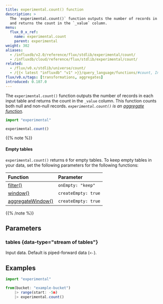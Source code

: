 ```yaml
---
title: experimental.count() function
description: >
  The `experimental.count()` function outputs the number of records in each input table
  and returns the count in the `_value` column.
menu:
  flux_0_x_ref:
    name: experimental.count
    parent: experimental
weight: 302
aliases:
  - /influxdb/v2.0/reference/flux/stdlib/experimental/count/
  - /influxdb/cloud/reference/flux/stdlib/experimental/count/
related:
  - /flux/v0.x/stdlib/universe/count/
  - /{{< latest "influxdb" "v1" >}}/query_language/functions/#count, InfluxQL – COUNT()
flux/v0.x/tags: [transformations, aggregates]
introduced: 0.107.0
---
```


The `experimental.count()` function outputs the number of records in each input table
and returns the count in the `_value` column.
This function counts both null and non-null records.
_`experimental.count()` is an [aggregate function](/flux/v0.x/function-types/#aggregates)._

```js
import "experimental"

experimental.count()
```

{{% note %}}
#### Empty tables
`experimental.count()` returns `0` for empty tables.
To keep empty tables in your data, set the following parameters for the following functions:

| Function                                                         | Parameter           |
|:--------                                                         |:---------           |
| [filter()](/flux/v0.x/stdlib/universe/filter/)                   | `onEmpty: "keep"`   |
| [window()](/flux/v0.x/stdlib/universe/window/)                   | `createEmpty: true` |
| [aggregateWindow()](/flux/v0.x/stdlib/universe/aggregatewindow/) | `createEmpty: true` |
{{% /note %}}

## Parameters

### tables {data-type="stream of tables"}
Input data.
Default is piped-forward data (`<-`).

## Examples
```js
import "experimental"

from(bucket: "example-bucket")
    |> range(start: -5m)
    |> experimental.count()
```
